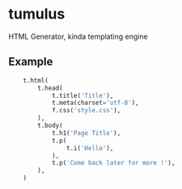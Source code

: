 tumulus
=======

HTML Generator, kinda templating engine

Example
---

```python
    t.html(
        t.head(
            t.title('Title'),
            t.meta(charset='utf-8'),
            f.css('style.css'),
        ),
        t.body(
            t.h1('Page Title'),
            t.p(
                t.i('Hello'),
            ),
            t.p('Come back later for more !'),
        ),
    )
```
